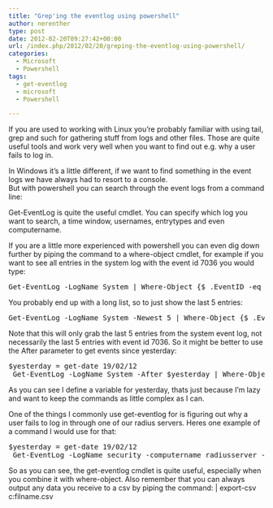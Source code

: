 ```yaml
---
title: "Grep'ing the eventlog using powershell"
author: nerenther
type: post
date: 2012-02-20T09:27:42+00:00
url: /index.php/2012/02/20/greping-the-eventlog-using-powershell/
categories:
  - Microsoft
  - Powershell
tags:
  - get-eventlog
  - microsoft
  - Powershell

---
```

If you are used to working with Linux you&#8217;re probably familiar with using tail, grep and such for gathering stuff from logs and other files. Those are quite useful tools and work very well when you want to find out e.g. why a user fails to log in.

In Windows it&#8217;s a little different, if we want to find something in the event logs we have always had to resort to a console.  
But with powershell you can search through the event logs from a command line:

Get-EventLog is quite the useful cmdlet. You can specify which log you want to search, a time window, usernames, entrytypes and even computername.

If you are a little more experienced with powershell you can even dig down further by piping the command to a where-object cmdlet, for example if you want to see all entries in the system log with the event id 7036 you would type:

<pre>Get-EventLog -LogName System | Where-Object {$_.EventID -eq 7036}</pre>

You probably end up with a long list, so to just show the last 5 entries:

<pre>Get-EventLog -LogName System -Newest 5 | Where-Object {$_.EventID -eq 7036}</pre>

Note that this will only grab the last 5 entries from the system event log, not necessarily the last 5 entries with event id 7036. So it might be better to use the After parameter to get events since yesterday:

<pre>$yesterday = get-date 19/02/12
 Get-EventLog -LogName System -After $yesterday | Where-Object {$_.EventID -eq 7036}</pre>

As you can see I define a variable for yesterday, thats just because I&#8217;m lazy and want to keep the commands as little complex as I can.

One of the things I commonly use get-eventlog for is figuring out why a user fails to log in through one of our radius servers. Heres one example of a command I would use for that:

<pre>$yesterday = get-date 19/02/12
 Get-EventLog -LogName security -computername radiusserver -after $yesterday | Where-Object {$_.entrytype -eq "FailureAudit" -and $_.Message -like "*username*"} | fl</pre>

So as you can see, the get-eventlog cmdlet is quite useful, especially when you combine it with where-object. Also remember that you can always output any data you receive to a csv by piping the command: | export-csv c:filname.csv